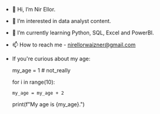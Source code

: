 - 👋 Hi, I’m Nir Ellor.
- 👀 I’m interested in data analyst content.
- 🌱 I’m currently learning Python, SQL, Excel and PowerBI. 
- 📫 How to reach me - nirellorwaizner@gmail.com
- If you're curious about my age:

   my_age = 1   # not_really

   for i in range(10):
	 
      my_age = my_age + 2
      
   print(f"My age is {my_age}.")
